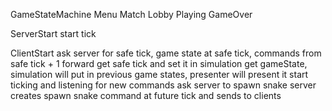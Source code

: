 GameStateMachine
	Menu
	Match
		Lobby
		Playing
		GameOver


ServerStart
	start tick

ClientStart
	ask server for safe tick, game state at safe tick, commands from safe tick + 1 forward
	get safe tick and set it in simulation
	get gameState, simulation will put in previous game states, presenter will present it
	start ticking and listening for new commands
	ask server to spawn snake
	server creates spawn snake command at future tick and sends to clients